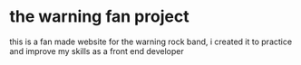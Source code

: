 # the warning fan project
this is a fan made website for the warning rock band, i created it to practice and improve my skills as a front end developer
